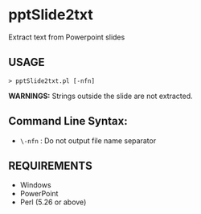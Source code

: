 # pptSlide2txt
Extract text from Powerpoint slides

## USAGE
```
> pptSlide2txt.pl [-nfn]
```
**WARNINGS:** 
Strings outside the slide are not extracted.


## Command Line Syntax:
- `\-nfn` : Do not output file name separator

## REQUIREMENTS
- Windows
- PowerPoint
- Perl (5.26 or above)
